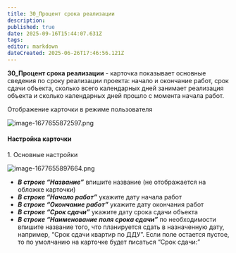 ```yaml
---
title: 30_Процент срока реализации
description: 
published: true
date: 2025-09-16T15:44:07.631Z
tags: 
editor: markdown
dateCreated: 2025-06-26T17:46:56.121Z
---
```


**30\_Процент срока реализации** - карточка показывает основные сведения по сроку реализации проекта: начало и окончание работ, срок сдачи объекта, сколько всего календарных дней занимает реализация объекта и сколько календарных дней прошло с момента начала работ.

Отображение карточки в режиме пользователя

![image-1677655872597.png](https://lh7-rt.googleusercontent.com/docsz/AD_4nXes_3bJPV9v4fuc6eh0ElXsgh-FS4RcKHlhd2500tyaZZ3wNG1kCW3gD_F7JUzVPHZKrC1nFqlpouwZJulUNWBcV6tUq1SgPNH-ai2zQhmaaqjk1jgkL_oSes35VU1db8nxh2TjkDBQQVSQ_N-G?key=TeVgs85e_U2enkb09y_tFw)

#### Настройка карточки

1\. Основные настройки

![image-1677655897664.png](https://lh7-rt.googleusercontent.com/docsz/AD_4nXcgT-jPc-QN4-AGQjAB9mJtByznjIDec1BStXXJHFbbI8nTNo5Mh2IeiA5nc6BCt6Sm-ydFM2HDE4_6cmrJh3v7Yi3DlgTa-RVLc29RM2LznJN4xxdTbHZfsg0izQJKGeSKL76QCdymTNAx_D7Phg?key=TeVgs85e_U2enkb09y_tFw)

-   ***В строке “Название”*** впишите название (не отображается на обложке карточки)
-   ***В строке “Начало работ”*** укажите дату начала работ
-   ***В строке “Окончание работ”*** укажите дату окончания работ
-   ***В строке “Срок сдачи”*** укажите дату срока сдачи объекта
-   ***В строке “Наименование поля срока сдачи”*** по необходимости впишите название того, что планируется сдать в назначенную дату, например, “Срок сдачи квартир по ДДУ”. Если поле остается пустое, то по умолчанию на карточке будет писаться “Срок сдачи:”